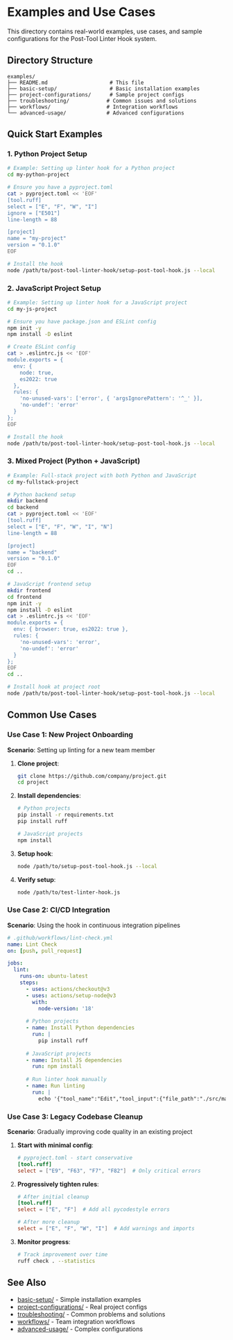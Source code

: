 # Examples and Use Cases

This directory contains real-world examples, use cases, and sample configurations for the Post-Tool Linter Hook system.

## Directory Structure

```
examples/
├── README.md                    # This file
├── basic-setup/                 # Basic installation examples
├── project-configurations/      # Sample project configs
├── troubleshooting/            # Common issues and solutions
├── workflows/                  # Integration workflows
└── advanced-usage/             # Advanced configurations
```

## Quick Start Examples

### 1. Python Project Setup

```bash
# Example: Setting up linter hook for a Python project
cd my-python-project

# Ensure you have a pyproject.toml
cat > pyproject.toml << 'EOF'
[tool.ruff]
select = ["E", "F", "W", "I"]
ignore = ["E501"]
line-length = 88

[project]
name = "my-project"
version = "0.1.0"
EOF

# Install the hook
node /path/to/post-tool-linter-hook/setup-post-tool-hook.js --local
```

### 2. JavaScript Project Setup

```bash
# Example: Setting up linter hook for a JavaScript project  
cd my-js-project

# Ensure you have package.json and ESLint config
npm init -y
npm install -D eslint

# Create ESLint config
cat > .eslintrc.js << 'EOF'
module.exports = {
  env: {
    node: true,
    es2022: true
  },
  rules: {
    'no-unused-vars': ['error', { 'argsIgnorePattern': '^_' }],
    'no-undef': 'error'
  }
};
EOF

# Install the hook  
node /path/to/post-tool-linter-hook/setup-post-tool-hook.js --local
```

### 3. Mixed Project (Python + JavaScript)

```bash
# Example: Full-stack project with both Python and JavaScript
cd my-fullstack-project

# Python backend setup
mkdir backend
cd backend
cat > pyproject.toml << 'EOF'
[tool.ruff]
select = ["E", "F", "W", "I", "N"]
line-length = 88

[project]
name = "backend"
version = "0.1.0"
EOF
cd ..

# JavaScript frontend setup
mkdir frontend
cd frontend
npm init -y
npm install -D eslint
cat > .eslintrc.js << 'EOF'
module.exports = {
  env: { browser: true, es2022: true },
  rules: {
    'no-unused-vars': 'error',
    'no-undef': 'error'
  }
};
EOF
cd ..

# Install hook at project root
node /path/to/post-tool-linter-hook/setup-post-tool-hook.js --local
```

## Common Use Cases

### Use Case 1: New Project Onboarding

**Scenario**: Setting up linting for a new team member

1. **Clone project**:
   ```bash
   git clone https://github.com/company/project.git
   cd project
   ```

2. **Install dependencies**:
   ```bash
   # Python projects
   pip install -r requirements.txt
   pip install ruff
   
   # JavaScript projects  
   npm install
   ```

3. **Setup hook**:
   ```bash
   node /path/to/setup-post-tool-hook.js --local
   ```

4. **Verify setup**:
   ```bash
   node /path/to/test-linter-hook.js
   ```

### Use Case 2: CI/CD Integration

**Scenario**: Using the hook in continuous integration pipelines

```yaml
# .github/workflows/lint-check.yml
name: Lint Check
on: [push, pull_request]

jobs:
  lint:
    runs-on: ubuntu-latest
    steps:
      - uses: actions/checkout@v3
      - uses: actions/setup-node@v3
        with:
          node-version: '18'
      
      # Python projects
      - name: Install Python dependencies
        run: |
          pip install ruff
          
      # JavaScript projects  
      - name: Install JS dependencies
        run: npm install
        
      # Run linter hook manually
      - name: Run linting
        run: |
          echo '{"tool_name":"Edit","tool_input":{"file_path":"./src/main.py"},"cwd":"./"}' | node post-tool-linter-hook.js
```

### Use Case 3: Legacy Codebase Cleanup

**Scenario**: Gradually improving code quality in an existing project

1. **Start with minimal config**:
   ```toml
   # pyproject.toml - start conservative
   [tool.ruff]  
   select = ["E9", "F63", "F7", "F82"]  # Only critical errors
   ```

2. **Progressively tighten rules**:
   ```toml
   # After initial cleanup
   [tool.ruff]
   select = ["E", "F"]  # Add all pycodestyle errors
   
   # After more cleanup
   select = ["E", "F", "W", "I"]  # Add warnings and imports
   ```

3. **Monitor progress**:
   ```bash
   # Track improvement over time
   ruff check . --statistics
   ```

## See Also

- [basic-setup/](basic-setup/) - Simple installation examples
- [project-configurations/](project-configurations/) - Real project configs
- [troubleshooting/](troubleshooting/) - Common problems and solutions
- [workflows/](workflows/) - Team integration workflows
- [advanced-usage/](advanced-usage/) - Complex configurations